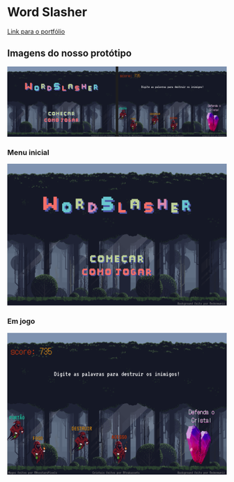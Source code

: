 # Word Slasher
[Link para o portfólio](https://wordslasher.blogspot.com/)

## Imagens do nosso protótipo
![main](https://raw.githubusercontent.com/luismineo/wordSlasher/main/images/wordslasher.png) <br>

### Menu inicial
![menu](https://raw.githubusercontent.com/luismineo/wordSlasher/main/images/Home.png) <br>

### Em jogo
![menu](https://raw.githubusercontent.com/luismineo/wordSlasher/main/images/Game.png) <br>
